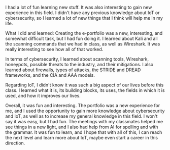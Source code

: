 


I had a lot of fun learning new stuff. It was also interesting to gain new experience in this field. I didn't have any previous knowledge about IoT or cybersecurity, so I learned a lot of new things that I think will help me in my life.

What I did and learned:
Creating the e-portfolio was a new, interesting, and somewhat difficult task, but I had fun doing it. I learned about Kali and all the scanning commands that we had in class, as well as Wireshark. It was really interesting to see how all of that worked.

In terms of cybersecurity, I learned about scanning tools, Wireshark, honeypots, possible threats to the industry, and their mitigations. I also learned about firewalls, types of attacks, the STRIDE and DREAD frameworks, and the CIA and AAA models.

Regarding IoT, I didn't know it was such a big aspect of our lives before this class. I learned what it is, its building blocks, its uses, the fields in which it is used, and how it improves our lives.

Overall, it was fun and interesting. The portfolio was a new experience for me, and I used the opportunity to gain more knowledge about cybersecurity and IoT, as well as to increase my general knowledge in this field. I won't say it was easy, but I had fun. The meetings with my classmates helped me see things in a new light, and I also had help from AI for spelling and with the grammar. It was fun to learn, and I hope that with all of this, I can reach the next level and learn more about IoT, maybe even start a career in this direction.
